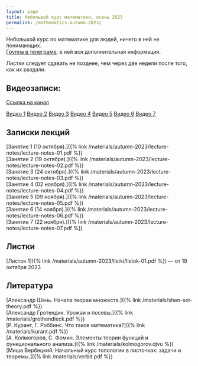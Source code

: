 ```yaml
---
layout: page
title: Небольшой курс математики, осень 2023
permalink: /mathematics-autumn-2023/
---
```


Небольшой курс по математике для людей, ничего в ней не понимающих.  
[Группа в телеграме](https://t.me/plokhoponyatno), в ней вся дополнительная информация.

Листки следует сдавать не позднее, чем через две недели после того, как их раздали.


## Видеозаписи:
[Ссылка на канал](https://www.youtube.com/@alexandershevtsov1329/videos)  


[Видео 1](https://www.youtube.com/watch?v=gNvV0n98mtU) [Видео 2](https://www.youtube.com/watch?v=mcXt-x27ePw) [Видео 3](https://www.youtube.com/watch?v=y_aZK88q-Ds)
[Видео 4](https://www.youtube.com/watch?v=IODVJnFgOBY&feature=youtu.be)
[Видео 5](https://youtu.be/efuiimMF3Ec)
[Видео 6](https://youtu.be/gUKr9oN1Oj0)
[Видео 7](https://www.youtube.com/watch?v=OBwzSdh7sto)
## Записки лекций
  [Занятие 1 (10 октября).]({% link /materials/autumn-2023/lecture-notes/lecture-notes-01.pdf %})   
  [Занятие 2 (19 октября).]({% link /materials/autumn-2023/lecture-notes/lecture-notes-02.pdf %})   
  [Занятие 3 (24 октября).]({% link /materials/autumn-2023/lecture-notes/lecture-notes-03.pdf %})   
  [Занятие 4 (02 ноября).]({% link /materials/autumn-2023/lecture-notes/lecture-notes-04.pdf %})   
  [Занятие 5 (09 ноября).]({% link /materials/autumn-2023/lecture-notes/lecture-notes-05.pdf %})   
  [Занятие 6 (14 ноября).]({% link /materials/autumn-2023/lecture-notes/lecture-notes-06.pdf %})   
  [Занятие 7 (22 ноября).]({% link /materials/autumn-2023/lecture-notes/lecture-notes-07.pdf %})   

## Листки

  [Листок 1]({% link /materials/autumn-2023/listki/listok-01.pdf %}) — от 19 октября 2023

## Литература


  [Александр Шень. Начала теории множеств.]({% link /materials/shen-set-theory.pdf %})   
  [Александр Гротендик. Урожаи и посевы.]({% link /materials/grothendieck.pdf %})  
  [Р. Курант, Г. Роббинс. Что такое математика?]({% link /materials/kurant.pdf %})  
  [А. Колмогоров, С. Фомин. Элементы теории функций и функционального анализа.]({% link /materials/kolmogorov.djvu %})  
  [Миша Вербицкий. Начальный курс топологии в листочках: задачи и теоремы.]({% link /materials/verbit.pdf %})

